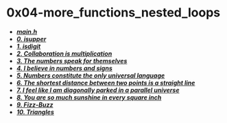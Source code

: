 # 0x04-more_functions_nested_loops

- ***[main.h](./main.h)***
- ***[0. isupper](./0-isupper.c)***
- ***[1. isdigit](./1-isdigit.c)***
- ***[2. Collaboration is multiplication](./2-mul.c)***
- ***[3. The numbers speak for themselves](./3-print_numbers.c)***
- ***[4. I believe in numbers and signs](./4-print_most_numbers.c)***
- ***[5. Numbers constitute the only universal language](./5-more_numbers.c)***
- ***[6. The shortest distance between two points is a straight line](./6-print_line.c)***
- ***[7. I feel like I am diagonally parked in a parallel universe](./7-print_diagonal.c)***
- ***[8. You are so much sunshine in every square inch](./8-print_square.c)***
- ***[9. Fizz-Buzz](./9-fizz_buzz.c)***
- ***[10. Triangles](./10-print_triangle.c)***

